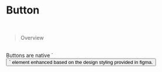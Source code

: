 # Button 
 <br />

> Overview
 <br />
 Buttons are native `<button>` element enhanced based on the design styling provided in figma. 


